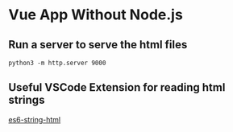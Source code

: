 # Vue App Without Node.js

## Run a server to serve the html files
```
python3 -m http.server 9000
```

## Useful VSCode Extension for reading html strings
[es6-string-html](https://marketplace.visualstudio.com/items?itemName=Tobermory.es6-string-html)
